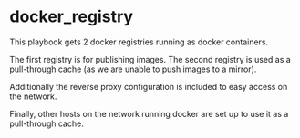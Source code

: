 # docker_registry

This playbook gets 2 docker registries running as docker containers.

The first registry is for publishing images.
The second registry is used as a pull-through cache (as we are unable to push images to a mirror).

Additionally the reverse proxy configuration is included to easy access on the network.

Finally, other hosts on the network running docker are set up to use it as a pull-through cache.
